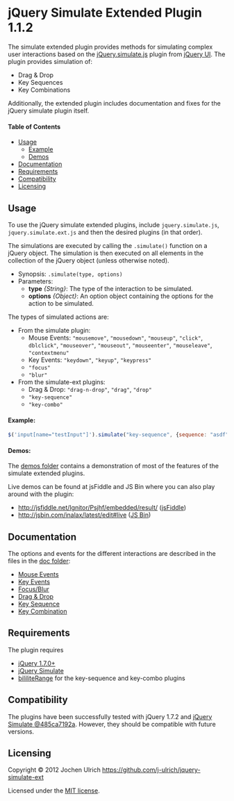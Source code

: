 jQuery Simulate Extended Plugin 1.1.2
=====================================

The simulate extended plugin provides methods for simulating complex user interactions based on the
[jQuery.simulate.js](https://github.com/jquery/jquery-ui/blob/master/tests/jquery.simulate.js) plugin
from [jQuery UI](http://jqueryui.com).
The plugin provides simulation of:

* Drag & Drop
* Key Sequences
* Key Combinations

Additionally, the extended plugin includes documentation and fixes for the jQuery simulate plugin itself.

#### Table of Contents ####
- [Usage](#usage)
	- [Example](#example)
	- [Demos](#demos)
- [Documentation](#documentation)
- [Requirements](#requirements)
- [Compatibility](#compatibility)
- [Licensing](#licensing)


Usage
-----
To use the jQuery simulate extended plugins, include `jquery.simulate.js`, `jquery.simulate.ext.js`
and then the desired plugins (in that order).

The simulations are executed by calling the `.simulate()` function on a jQuery object. The simulation
is then executed on all elements in the collection of the jQuery object (unless otherwise noted).

- Synopsis: `.simulate(type, options)`
- Parameters:
	* __type__ _{String}_: The type of the interaction to be simulated.
	* __options__ _{Object}_: An option object containing the options for the action to be simulated.

The types of simulated actions are:

- From the simulate plugin:
	- Mouse Events: `"mousemove"`, `"mousedown"`, `"mouseup"`, `"click"`, `dblclick"`,
		`"mouseover"`, `"mouseout"`, `"mouseenter"`, `"mouseleave"`, `"contextmenu"`
	- Key Events: `"keydown"`, `"keyup"`, `"keypress"`
	- `"focus"`
	- `"blur"`
- From the simulate-ext plugins:
	- Drag & Drop: `"drag-n-drop"`, `"drag"`, `"drop"`
	- `"key-sequence"`
	- `"key-combo"`

#### Example: ####
```javascript
$('input[name="testInput"]').simulate("key-sequence", {sequence: "asdf"});
```

#### Demos: ####
The [demos folder](https://github.com/j-ulrich/jquery-simulate-ext/tree/master/demo) contains a
demonstration of most of the features of the simulate extended plugins.

Live demos can be found at jsFiddle and JS Bin where you can also play around with the plugin:

- http://jsfiddle.net/Ignitor/Psjhf/embedded/result/ ([jsFiddle](http://jsfiddle.net/Ignitor/Psjhf/))
- http://jsbin.com/inalax/latest/edit#live ([JS Bin](http://jsbin.com/inalax/latest/edit))


Documentation
-------------
The options and events for the different interactions are described in the files in the [doc folder](https://github.com/j-ulrich/jquery-simulate-ext/tree/master/doc):
* [Mouse Events](https://github.com/j-ulrich/jquery-simulate-ext/tree/master/doc/simulate.md)
* [Key Events](https://github.com/j-ulrich/jquery-simulate-ext/tree/master/doc/simulate.md)
* [Focus/Blur](https://github.com/j-ulrich/jquery-simulate-ext/tree/master/doc/simulate.md)
* [Drag & Drop](https://github.com/j-ulrich/jquery-simulate-ext/tree/master/doc/drag-n-drop.md)
* [Key Sequence](https://github.com/j-ulrich/jquery-simulate-ext/tree/master/doc/key-sequence.md)
* [Key Combination](https://github.com/j-ulrich/jquery-simulate-ext/tree/master/doc/key-combo.md)

Requirements
------------
The plugin requires
* [jQuery 1.7.0+](http://jquery.com)
* [jQuery Simulate](https://github.com/jquery/jquery-ui/blob/master/tests/jquery.simulate.js)
* [bililiteRange](http://bililite.com/blog/2011/01/17/cross-browser-text-ranges-and-selections) for
	the key-sequence and key-combo plugins

Compatibility
------------
The plugins have been successfully tested with jQuery 1.7.2 and [jQuery Simulate @485ca7192a](https://github.com/jquery/jquery-ui/blob/485ca7192ac57d018b8ce4f03e7dec6e694a53b7/tests/jquery.simulate.js).
However, they should be compatible with future versions.


Licensing
---------
Copyright &copy; 2012 Jochen Ulrich
https://github.com/j-ulrich/jquery-simulate-ext

Licensed under the [MIT license](http://opensource.org/licenses/MIT).

